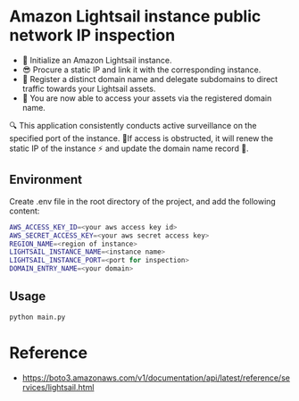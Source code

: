 # Amazon Lightsail instance public network IP inspection 

* 🚀 Initialize an Amazon Lightsail instance. 
* 😎 Procure a static IP and link it with the corresponding instance. 
* 🎯 Register a distinct domain name and delegate subdomains to direct traffic towards your Lightsail assets. 
* 🎉 You are now able to access your assets via the registered domain name.

🔍 This application consistently conducts active surveillance on the specified port of the instance. 🚫If access is obstructed, it will renew the static IP of the instance ⚡ and update the domain name record 🔄.

## Environment

Create .env file in the root directory of the project, and add the following content:

```bash
AWS_ACCESS_KEY_ID=<your aws access key id>
AWS_SECRET_ACCESS_KEY=<your aws secret access key>
REGION_NAME=<region of instance>
LIGHTSAIL_INSTANCE_NAME=<instance name>
LIGHTSAIL_INSTANCE_PORT=<port for inspection>
DOMAIN_ENTRY_NAME=<your domain>
```

## Usage

```bash
python main.py
```

# Reference
* https://boto3.amazonaws.com/v1/documentation/api/latest/reference/services/lightsail.html